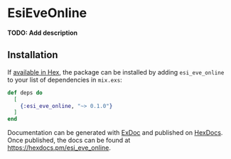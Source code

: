 # EsiEveOnline

**TODO: Add description**

## Installation

If [available in Hex](https://hex.pm/docs/publish), the package can be installed
by adding `esi_eve_online` to your list of dependencies in `mix.exs`:

```elixir
def deps do
  [
    {:esi_eve_online, "~> 0.1.0"}
  ]
end
```

Documentation can be generated with [ExDoc](https://github.com/elixir-lang/ex_doc)
and published on [HexDocs](https://hexdocs.pm). Once published, the docs can
be found at <https://hexdocs.pm/esi_eve_online>.


